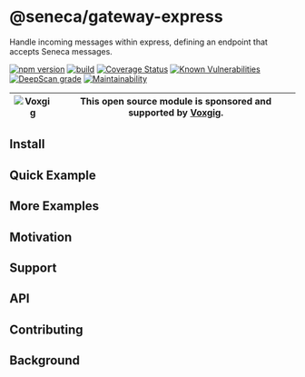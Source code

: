 # @seneca/gateway-express
Handle incoming messages within express, defining an endpoint that accepts Seneca messages.

[![npm version](https://img.shields.io/npm/v/@seneca/gateway-express.svg)](https://npmjs.com/package/@seneca/gateway-express)
[![build](https://github.com/senecajs/seneca-gateway-express/actions/workflows/build.yml/badge.svg)](https://github.com/senecajs/seneca-gateway-express/actions/workflows/build.yml)
[![Coverage Status](https://coveralls.io/repos/github/senecajs/seneca-gateway-express/badge.svg?branch=main)](https://coveralls.io/github/senecajs/seneca-gateway-express?branch=main)
[![Known Vulnerabilities](https://snyk.io/test/github/senecajs/seneca-gateway-express/badge.svg)](https://snyk.io/test/github/senecajs/seneca-gateway-express)
[![DeepScan grade](https://deepscan.io/api/teams/5016/projects/19454/branches/505564/badge/grade.svg)](https://deepscan.io/dashboard#view=project&tid=5016&pid=19454&bid=505564)
[![Maintainability](https://api.codeclimate.com/v1/badges/ccde6cd6b95d0877647d/maintainability)](https://codeclimate.com/github/senecajs/seneca-gateway-express/maintainability)


| ![Voxgig](https://www.voxgig.com/res/img/vgt01r.png) | This open source module is sponsored and supported by [Voxgig](https://www.voxgig.com). |
| ---------------------------------------------------- | --------------------------------------------------------------------------------------- |

## Install

## Quick Example

## More Examples

## Motivation

## Support

## API

## Contributing

## Background
